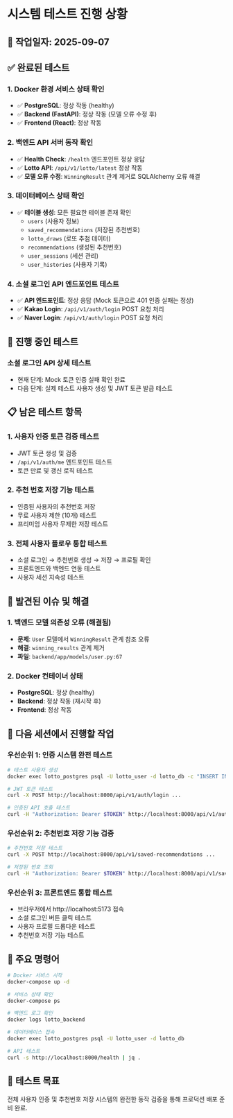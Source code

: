 # 시스템 테스트 진행 상황

## 📅 작업일자: 2025-09-07

## ✅ 완료된 테스트

### 1. Docker 환경 서비스 상태 확인
- ✅ **PostgreSQL**: 정상 작동 (healthy)
- ✅ **Backend (FastAPI)**: 정상 작동 (모델 오류 수정 후)
- ✅ **Frontend (React)**: 정상 작동

### 2. 백엔드 API 서버 동작 확인
- ✅ **Health Check**: `/health` 엔드포인트 정상 응답
- ✅ **Lotto API**: `/api/v1/lotto/latest` 정상 작동
- ✅ **모델 오류 수정**: `WinningResult` 관계 제거로 SQLAlchemy 오류 해결

### 3. 데이터베이스 상태 확인
- ✅ **테이블 생성**: 모든 필요한 테이블 존재 확인
  - `users` (사용자 정보)
  - `saved_recommendations` (저장된 추천번호)
  - `lotto_draws` (로또 추첨 데이터)
  - `recommendations` (생성된 추천번호)
  - `user_sessions` (세션 관리)
  - `user_histories` (사용자 기록)

### 4. 소셜 로그인 API 엔드포인트 테스트
- ✅ **API 엔드포인트**: 정상 응답 (Mock 토큰으로 401 인증 실패는 정상)
- ✅ **Kakao Login**: `/api/v1/auth/login` POST 요청 처리
- ✅ **Naver Login**: `/api/v1/auth/login` POST 요청 처리

## 🔄 진행 중인 테스트

### 소셜 로그인 API 상세 테스트
- 현재 단계: Mock 토큰 인증 실패 확인 완료
- 다음 단계: 실제 테스트 사용자 생성 및 JWT 토큰 발급 테스트

## 📋 남은 테스트 항목

### 1. 사용자 인증 토큰 검증 테스트
- JWT 토큰 생성 및 검증
- `/api/v1/auth/me` 엔드포인트 테스트
- 토큰 만료 및 갱신 로직 테스트

### 2. 추천 번호 저장 기능 테스트
- 인증된 사용자의 추천번호 저장
- 무료 사용자 제한 (10개) 테스트
- 프리미엄 사용자 무제한 저장 테스트

### 3. 전체 사용자 플로우 통합 테스트
- 소셜 로그인 → 추천번호 생성 → 저장 → 프로필 확인
- 프론트엔드와 백엔드 연동 테스트
- 사용자 세션 지속성 테스트

## 🐛 발견된 이슈 및 해결

### 1. 백엔드 모델 의존성 오류 (해결됨)
- **문제**: `User` 모델에서 `WinningResult` 관계 참조 오류
- **해결**: `winning_results` 관계 제거
- **파일**: `backend/app/models/user.py:67`

### 2. Docker 컨테이너 상태
- **PostgreSQL**: 정상 (healthy)
- **Backend**: 정상 작동 (재시작 후)
- **Frontend**: 정상 작동

## 🚀 다음 세션에서 진행할 작업

### 우선순위 1: 인증 시스템 완전 테스트
```bash
# 테스트 사용자 생성
docker exec lotto_postgres psql -U lotto_user -d lotto_db -c "INSERT INTO users ..."

# JWT 토큰 테스트
curl -X POST http://localhost:8000/api/v1/auth/login ...

# 인증된 API 호출 테스트
curl -H "Authorization: Bearer $TOKEN" http://localhost:8000/api/v1/auth/me
```

### 우선순위 2: 추천번호 저장 기능 검증
```bash
# 추천번호 저장 테스트
curl -X POST http://localhost:8000/api/v1/saved-recommendations ...

# 저장된 번호 조회
curl -H "Authorization: Bearer $TOKEN" http://localhost:8000/api/v1/saved-recommendations
```

### 우선순위 3: 프론트엔드 통합 테스트
- 브라우저에서 http://localhost:5173 접속
- 소셜 로그인 버튼 클릭 테스트
- 사용자 프로필 드롭다운 테스트
- 추천번호 저장 기능 테스트

## 📝 주요 명령어

```bash
# Docker 서비스 시작
docker-compose up -d

# 서비스 상태 확인
docker-compose ps

# 백엔드 로그 확인
docker logs lotto_backend

# 데이터베이스 접속
docker exec lotto_postgres psql -U lotto_user -d lotto_db

# API 테스트
curl -s http://localhost:8000/health | jq .
```

## 🎯 테스트 목표
전체 사용자 인증 및 추천번호 저장 시스템의 완전한 동작 검증을 통해 프로덕션 배포 준비 완료.